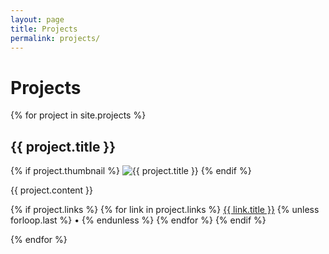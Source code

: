```yaml
---
layout: page
title: Projects
permalink: projects/
---
```


# Projects

{% for project in site.projects %}
   <div class="project">

   <h2>{{ project.title }}</h2>
   
   {% if project.thumbnail %}
      <img alt="{{ project.title }}" src="{{ project.thumbnail }}"/>
   {% endif %}
   
   {{ project.content }}

   {% if project.links %}
      {% for link in project.links %}
      	 <a href="{{ link.url }}">{{ link.title }}</a>
	 {% unless forloop.last %} &#8226; {% endunless %}
      {% endfor %}
   {% endif %}

   </div>
{% endfor %}


